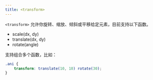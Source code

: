 ```yaml
---
title: <transform>
---
```


`<transform>` 允许你旋转、缩放、倾斜或平移给定元素，目前支持以下函数。

- scale(dx, dy)
- translate(dx, dy)
- rotate(angle)

支持组合多个函数，比如：

```css
.ani {
    transform: translate(10, 10) rotate(30);
}
```